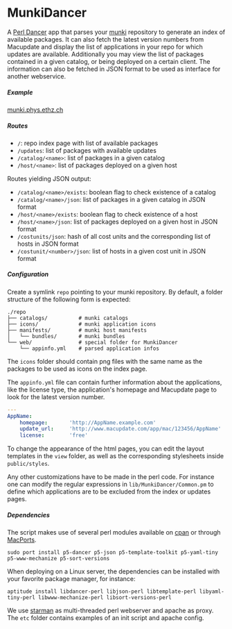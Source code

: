   MunkiDancer
===============

A [Perl Dancer](http://www.perldancer.org) app that parses your [munki](http://code.google.com/p/munki) repository to generate an index of available packages. It can also fetch the latest version numbers from Macupdate and display the list of applications in your repo for which updates are available. Additionally you may view the list of packages contained in a given catalog, or being deployed on a certain client. The information can also be fetched in JSON format to be used as interface for another webservice.

##### Example
[munki.phys.ethz.ch](http://munki.phys.ethz.ch)

##### Routes
* `/`: repo index page with list of available packages
* `/updates`: list of packages with available updates
* `/catalog/<name>`: list of packages in a given catalog
* `/host/<name>`: list of packages deployed on a given host

Routes yielding JSON output:

* `/catalog/<name>/exists`: boolean flag to check existence of a catalog
* `/catalog/<name>/json`: list of packages in a given catalog in JSON format
* `/host/<name>/exists`: boolean flag to check existence of a host
* `/host/<name>/json`: list of packages deployed on a given host in JSON format
* `/costunits/json`: hash of all cost units and the corresponding list of hosts in JSON format
* `/costunit/<number>/json`: list of hosts in a given cost unit in JSON format

##### Configuration
Create a symlink `repo` pointing to your munki repository. By default, a folder structure of the following form is expected:

    ./repo
    ├── catalogs/          # munki catalogs
    ├── icons/             # munki application icons
    ├── manifests/         # munki host manifests
    │   └── bundles/       # munki bundles
    └── web/               # special folder for MunkiDancer
        └── appinfo.yml    # parsed application infos

The `icons` folder should contain png files with the same name as the packages to be used as icons on the index page.

The `appinfo.yml` file can contain further information about the applications, like the license type, the application's homepage and Macupdate page to look for the latest version number.

```yaml
---
AppName:
    homepage:       'http://AppName.example.com'
    update_url:     'http://www.macupdate.com/app/mac/123456/AppName'
    license:        'free'
```

To change the appearance of the html pages, you can edit the layout templates in the `view` folder, as well as the corresponding stylesheets inside `public/styles`.

Any other customizations have to be made in the perl code. For instance one can modify the regular expressions in `lib/MunkiDancer/Common.pm` to define which applications are to be excluded from the index or updates pages.


##### Dependencies
The script makes use of several perl modules available on [cpan](http://www.cpan.org) or through [MacPorts](www.macports.org).

```
sudo port install p5-dancer p5-json p5-template-toolkit p5-yaml-tiny p5-www-mechanize p5-sort-versions
```

When deploying on a Linux server, the dependencies can be installed with your favorite package manager, for instance:

```
aptitude install libdancer-perl libjson-perl libtemplate-perl libyaml-tiny-perl libwww-mechanize-perl libsort-versions-perl
```

We use [starman](https://github.com/miyagawa/Starman) as multi-threaded perl webserver and apache as proxy. The `etc` folder contains examples of an init script and apache config.
